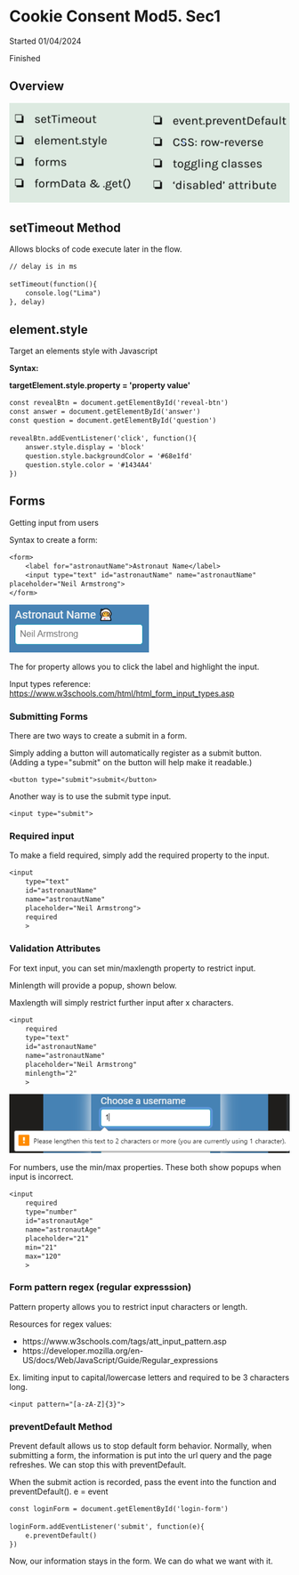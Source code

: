 # Cookie Consent Mod5. Sec1

Started 01/04/2024

Finished

## Overview

![Alt text](image.png)

## setTimeout Method

Allows blocks of code execute later in the flow.

```
// delay is in ms

setTimeout(function(){
    console.log("Lima")
}, delay)
```

## element.style

Target an elements style with Javascript

<b> Syntax:

targetElement.style.property = 'property value' </b>

```
const revealBtn = document.getElementById('reveal-btn')
const answer = document.getElementById('answer')
const question = document.getElementById('question')

revealBtn.addEventListener('click', function(){
    answer.style.display = 'block'
    question.style.backgroundColor = '#68e1fd'
    question.style.color = '#1434A4'
})
```

## Forms

Getting input from users

Syntax to create a form:

```
<form>
    <label for="astronautName">Astronaut Name</label>
    <input type="text" id="astronautName" name="astronautName" placeholder="Neil Armstrong">
</form>
```

![Alt text](image-2.png)

The for property allows you to click the label and highlight the input.

Input types reference: https://www.w3schools.com/html/html_form_input_types.asp

### Submitting Forms

There are two ways to create a submit in a form.

Simply adding a button will automatically register as a submit button. (Adding a type="submit" on the button will help make it readable.)

```
<button type="submit">submit</button>
```

Another way is to use the submit type input.

```
<input type="submit">
```

### Required input

To make a field required, simply add the required property to the input.

```
<input
    type="text"
    id="astronautName"
    name="astronautName"
    placeholder="Neil Armstrong">
    required
    >
```

### Validation Attributes

For text input, you can set min/maxlength property to restrict input.

Minlength will provide a popup, shown below.

Maxlength will simply restrict further input after x characters.

```
<input
    required
    type="text"
    id="astronautName"
    name="astronautName"
    placeholder="Neil Armstrong"
    minlength="2"
    >
```

![Alt text](image-3.png)

For numbers, use the min/max properties. These both show popups when input is incorrect.

```
<input
    required
    type="number"
    id="astronautAge"
    name="astronautAge"
    placeholder="21"
    min="21"
    max="120"
    >
```

### Form pattern regex (regular expresssion)

Pattern property allows you to restrict input characters or length.

Resources for regex values:

<ul>
    <li><a>https://www.w3schools.com/tags/att_input_pattern.asp</a></li>
    <li><a>https://developer.mozilla.org/en-US/docs/Web/JavaScript/Guide/Regular_expressions </a></li>
</ul>

Ex. limiting input to capital/lowercase letters and required to be 3 characters long.

```
<input pattern="[a-zA-Z]{3}">
```

### preventDefault Method

Prevent default allows us to stop default form behavior. Normally, when submitting a form, the information is put into the url query and the page refreshes. We can stop this with preventDefault.

When the submit action is recorded, pass the event into the function and preventDefault(). e = event

```
const loginForm = document.getElementById('login-form')

loginForm.addEventListener('submit', function(e){
    e.preventDefault()
})
```

Now, our information stays in the form. We can do what we want with it.
